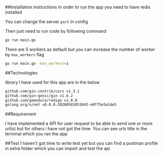 ##Installation instructions
In order to run the app you need to have redis installed 

You can change the server `port` in config

Then just need to run code by following command
```sh
go run main.go
```

There are 5 workers as default but you can increase the number of worker by `max_workers` flag
```sh
go run main.go -max_workers=1
```

##Technologies

library I have used for this app are in the below
```sh
github.com/gin-contrib/cors v1.3.1
github.com/gin-gonic/gin v1.6.2
github.com/gomodule/redigo v1.8.0
golang.org/x/net v0.0.0-20200501053045-e0ff5e5a1de5
```

##Requirement

I have implemented a API for user request to be able to send one or more url(s) but for others i have not got the time.
You can see urls title in the terminal which you ran the app

##Test
I haven't got time to write test yet but you can find a postman profile in extra folder which you can import and test the api

